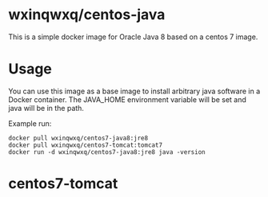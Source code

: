# wxinqwxq/centos-java

This is a simple docker image for Oracle Java 8 based on a centos 7 image.

# Usage

You can use this image as a base image to install arbitrary java software in a Docker container. 
The JAVA_HOME environment variable will be set and java will be in the path.

Example run:

    docker pull wxinqwxq/centos7-java8:jre8
    docker pull wxinqwxq/centos7-tomcat:tomcat7
    docker run -d wxinqwxq/centos7-java8:jre8 java -version

# centos7-tomcat
